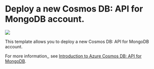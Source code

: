 # Deploy a new Cosmos DB: API for MongoDB account.

<a href="https://portal.azure.com/#create/Microsoft.Template/uri/https%3A%2F%2Fraw.githubusercontent.com%2FTVDKoni%2Fazure-quickstart-templates%2Fmaster%2F101-cosmosdb-api-for-mongodb-account-create%2Fazuredeploy.json" target="_blank">
    <img src="http://azuredeploy.net/deploybutton.png"/>
</a>

This template allows you to deploy a new Cosmos DB: API for MongoDB account. 

For more information,, see [Introduction to Azure Cosmos DB: API for MongoDB](https://docs.microsoft.com/en-us/azure/cosmos-db/mongodb-introduction).
